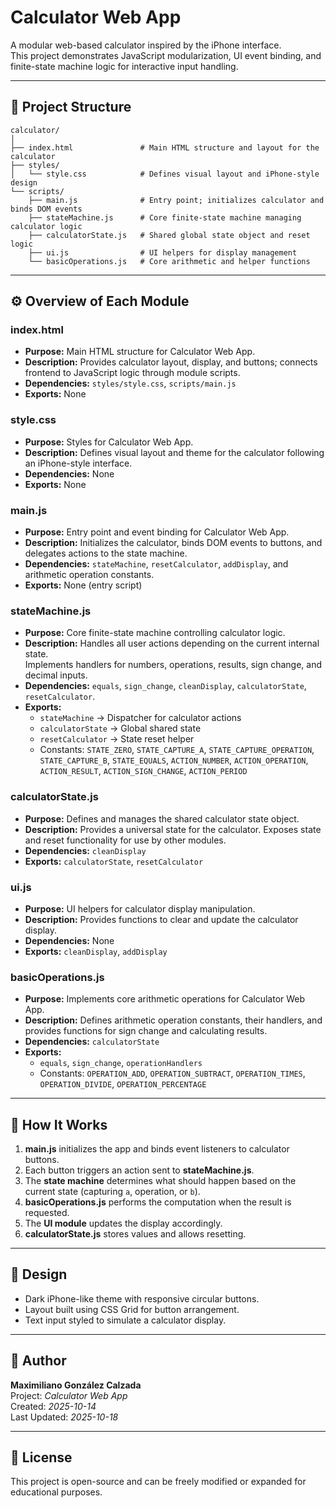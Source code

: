 # Calculator Web App

A modular web-based calculator inspired by the iPhone interface.  
This project demonstrates JavaScript modularization, UI event binding, and finite-state machine logic for interactive input handling.

---

## 🧩 Project Structure

```
calculator/
│
├── index.html               # Main HTML structure and layout for the calculator
├── styles/
│   └── style.css            # Defines visual layout and iPhone-style design
└── scripts/
    ├── main.js              # Entry point; initializes calculator and binds DOM events
    ├── stateMachine.js      # Core finite-state machine managing calculator logic
    ├── calculatorState.js   # Shared global state object and reset logic
    ├── ui.js                # UI helpers for display management
    └── basicOperations.js   # Core arithmetic and helper functions
```

---

## ⚙️ Overview of Each Module

### **index.html**
- **Purpose:** Main HTML structure for Calculator Web App.
- **Description:** Provides calculator layout, display, and buttons; connects frontend to JavaScript logic through module scripts.
- **Dependencies:** `styles/style.css`, `scripts/main.js`
- **Exports:** None

### **style.css**
- **Purpose:** Styles for Calculator Web App.
- **Description:** Defines visual layout and theme for the calculator following an iPhone-style interface.
- **Dependencies:** None
- **Exports:** None

### **main.js**
- **Purpose:** Entry point and event binding for Calculator Web App.
- **Description:** Initializes the calculator, binds DOM events to buttons, and delegates actions to the state machine.
- **Dependencies:** `stateMachine`, `resetCalculator`, `addDisplay`, and arithmetic operation constants.
- **Exports:** None (entry script)

### **stateMachine.js**
- **Purpose:** Core finite-state machine controlling calculator logic.
- **Description:** Handles all user actions depending on the current internal state.  
  Implements handlers for numbers, operations, results, sign change, and decimal inputs.
- **Dependencies:** `equals`, `sign_change`, `cleanDisplay`, `calculatorState`, `resetCalculator`.
- **Exports:**  
  - `stateMachine` → Dispatcher for calculator actions  
  - `calculatorState` → Global shared state  
  - `resetCalculator` → State reset helper  
  - Constants: `STATE_ZERO`, `STATE_CAPTURE_A`, `STATE_CAPTURE_OPERATION`, `STATE_CAPTURE_B`, `STATE_EQUALS`, `ACTION_NUMBER`, `ACTION_OPERATION`, `ACTION_RESULT`, `ACTION_SIGN_CHANGE`, `ACTION_PERIOD`

### **calculatorState.js**
- **Purpose:** Defines and manages the shared calculator state object.
- **Description:** Provides a universal state for the calculator. Exposes state and reset functionality for use by other modules.
- **Dependencies:** `cleanDisplay`
- **Exports:** `calculatorState`, `resetCalculator`

### **ui.js**
- **Purpose:** UI helpers for calculator display manipulation.
- **Description:** Provides functions to clear and update the calculator display.
- **Dependencies:** None
- **Exports:** `cleanDisplay`, `addDisplay`

### **basicOperations.js**
- **Purpose:** Implements core arithmetic operations for Calculator Web App.
- **Description:** Defines arithmetic operation constants, their handlers, and provides functions for sign change and calculating results.
- **Dependencies:** `calculatorState`
- **Exports:**  
  - `equals`, `sign_change`, `operationHandlers`  
  - Constants: `OPERATION_ADD`, `OPERATION_SUBTRACT`, `OPERATION_TIMES`, `OPERATION_DIVIDE`, `OPERATION_PERCENTAGE`

---

## 🧠 How It Works

1. **main.js** initializes the app and binds event listeners to calculator buttons.  
2. Each button triggers an action sent to **stateMachine.js**.  
3. The **state machine** determines what should happen based on the current state (capturing `a`, operation, or `b`).  
4. **basicOperations.js** performs the computation when the result is requested.  
5. The **UI module** updates the display accordingly.  
6. **calculatorState.js** stores values and allows resetting.

---

## 🎨 Design

- Dark iPhone-like theme with responsive circular buttons.  
- Layout built using CSS Grid for button arrangement.  
- Text input styled to simulate a calculator display.  

---

## 👤 Author

**Maximiliano González Calzada**  
Project: *Calculator Web App*  
Created: *2025-10-14*  
Last Updated: *2025-10-18*

---

## 📄 License

This project is open-source and can be freely modified or expanded for educational purposes.
